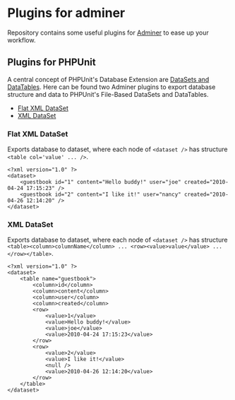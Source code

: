 # Plugins for adminer

Repository contains some useful plugins for [Adminer](http://adminer.cz/) to ease up your workflow.

## Plugins for PHPUnit

A central concept of PHPUnit's Database Extension are [DataSets and DataTables](http://phpunit.de/manual/current/en/database.html#database.available-implementations). Here can be found two Adminer plugins to export database structure and data to PHPUnit's File-Based DataSets and DataTables.

- [Flat XML DataSet](#flat-xml-dataset)
- [XML DataSet](#xml-dataset)
 

### Flat XML DataSet
Exports database to dataset, where each node of `<dataset />` has structure `<table col='value' ... />`.
```
<?xml version="1.0" ?>
<dataset>
    <guestbook id="1" content="Hello buddy!" user="joe" created="2010-04-24 17:15:23" />
    <guestbook id="2" content="I like it!" user="nancy" created="2010-04-26 12:14:20" />
</dataset>
```

### XML DataSet
Exports database to dataset, where each node of `<dataset />` has structure `<table><column>columnName</column> ... <row><value>value</value> ... </row></table>`.
```
<?xml version="1.0" ?>
<dataset>
    <table name="guestbook">
        <column>id</column>
        <column>content</column>
        <column>user</column>
        <column>created</column>
        <row>
            <value>1</value>
            <value>Hello buddy!</value>
            <value>joe</value>
            <value>2010-04-24 17:15:23</value>
        </row>
        <row>
            <value>2</value>
            <value>I like it!</value>
            <null />
            <value>2010-04-26 12:14:20</value>
        </row>
    </table>
</dataset>
```